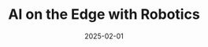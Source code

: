---
title: "AI on the Edge with Robotics"
collection: projects
category: arxiv
permalink: /projects/AIER
header:
    teaser: /images/aier.png
date: 2025-02-01
authors: ""
venue: ""
description: Developed an autonomous targeting AI Cannon system based on NVIDIA Jetson Nano
tags: ["robotics", "object detection", "object tracking"]
selected: "true"
buttons:
    - type: video
      url: https://drive.google.com/file/d/1PAAkH9V7Z_dd-6QWFmGp0ypblDyq2vsL/view
---